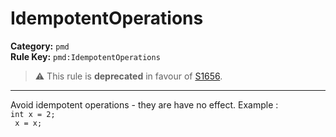 # IdempotentOperations
**Category:** `pmd`<br/>
**Rule Key:** `pmd:IdempotentOperations`<br/>
> :warning: This rule is **deprecated** in favour of [S1656](https://rules.sonarsource.com/java/RSPEC-1656).

-----

Avoid idempotent operations - they are have no effect. Example : <br/><code>int x = 2;<br/> x = x;</code>

